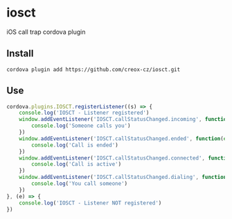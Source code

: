 # iosct

iOS call trap cordova plugin

## Install

    cordova plugin add https://github.com/creox-cz/iosct.git

## Use

```js
cordova.plugins.IOSCT.registerListener((s) => {
    console.log('IOSCT - Listener registered')
    window.addEventListener('IOSCT.callStatusChanged.incoming', function(event) {
        console.log('Someone calls you')
    })
    window.addEventListener('IOSCT.callStatusChanged.ended', function(event) {
        console.log('Call is ended')
    })
    window.addEventListener('IOSCT.callStatusChanged.connected', function(event) {
        console.log('Call is active')
    })
    window.addEventListener('IOSCT.callStatusChanged.dialing', function(event) {
        console.log('You call someone')
    })
}, (e) => {
    console.log('IOSCT - Listener NOT registered')
})
```